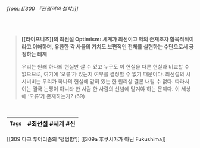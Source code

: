 
###### from: [[300 『관광객의 철학』]]

<br/>

>**[[라이프니츠]]의 최선설 Optimism: 세계가 최선이고 악의 존재조차 합목적적이라고 이해하며, 유한한 각 사물의 가치도 보편적인 전체를 실현하는 수단으로서 긍정하는 테제**
>
>우리는 원래 하나의 현실만 살 수 있고 누구도 이 현실을 다른 현실과 비교할 수 없으므로, 여기에 ‘오류’가 있는지 여부를 결정할 수 없기 때문이다. 최선설의 시시비비는 우리가 하나의 현실에 갇혀 있는 한 원리상 결론 내릴 수 없다. 따라서 이는 결국 논쟁이 아니라 한 사람 한 사람의 신념에 맡겨야 하는 문제다. 이 세상에 ‘오류’가 존재하는가? (69)
 

<br/>

| <small> Tags </small> | #최선설 #세계 #신  |
| --- | --- |

[[309 다크 투어리즘의 '평범함']]
[[309a 후쿠시마가 아닌 Fukushima]]